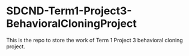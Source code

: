 # SDCND-Term1-Project3-BehavioralCloningProject
This is the repo to store the work of Term 1 Project 3 behavioral cloning project.
